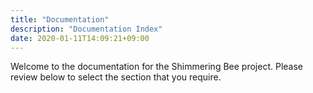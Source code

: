 ```yaml
---
title: "Documentation"
description: "Documentation Index"
date: 2020-01-11T14:09:21+09:00
---
```


Welcome to the documentation for the Shimmering Bee project. Please review below to select the section that you require. 